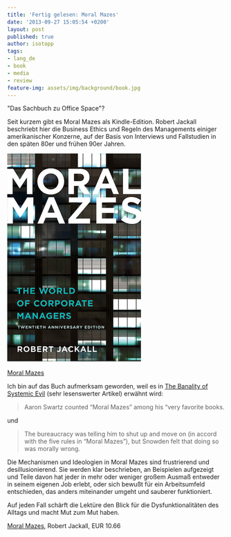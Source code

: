 ```yaml
---
title: 'Fertig gelesen: Moral Mazes'
date: '2013-09-27 15:05:54 +0200'
layout: post
published: true
author: isotopp
tags:
- lang_de
- book
- media
- review
feature-img: assets/img/background/book.jpg
---
```

"Das Sachbuch zu Office Space"?

Seit kurzem gibt es Moral Mazes als Kindle-Edition. Robert Jackall beschriebt hier die Business Ethics und Regeln des Managements einiger amerikanischer Konzerne, auf der Basis von Interviews und Fallstudien in den späten 80er und frühen 90er Jahren.

[![](/uploads/2013/09/moral-mazes.png)](https://www.amazon.de/Moral-Mazes-Corporate-Managers-ebook/dp/B00FF7IG0Y)

[Moral Mazes](https://www.amazon.de/Moral-Mazes-Corporate-Managers-ebook/dp/B00FF7IG0Y)

Ich bin auf das Buch aufmerksam geworden, weil es in [The Banality of Systemic Evil](http://opinionator.blogs.nytimes.com/2013/09/15/the-banality-of-systemic-evil/) (sehr lesenswerter Artikel) erwähnt wird:
> Aaron Swartz counted “Moral Mazes” among his “very favorite books.

und 

> The bureaucracy was telling him to shut up and move on (in accord with the five rules in “Moral Mazes”), but Snowden felt that doing so was morally wrong.

Die Mechanismen und Ideologien in Moral Mazes sind frustrierend und desillusionierend. Sie werden klar beschrieben, an Beispielen aufgezeigt und Teile davon hat jeder in mehr oder weniger großem Ausmaß entweder in seinem eigenen Job erlebt, oder sich bewußt für ein Arbeitsumfeld entschieden, das anders miteinander umgeht und sauberer funktioniert.

Auf jeden Fall schärft die Lektüre den Blick für die Dysfunktionalitäten des Alltags und macht Mut zum Mut haben.

[Moral Mazes](http://www.amazon.de/Moral-Mazes-Corporate-Managers-ebook/dp/B00FF7IG0Y), Robert Jackall, EUR 10.66
